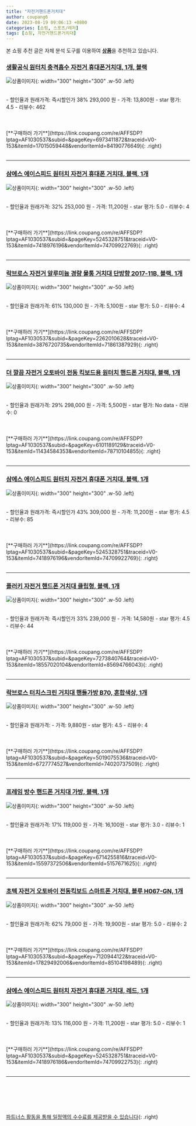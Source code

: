```yaml
---
title: "자전거핸드폰거치대"
author: coupang6
date: 2023-08-19 09:06:13 +0800
categories: [쇼핑, 스포츠/레저]
tags: [쇼핑, 자전거핸드폰거치대]
---
```


본 쇼핑 추천 글은 자체 분석 도구를 이용하여 [**상품**](https://link.coupang.com/a/bao1ui)을 추천하고 있습니다.

### [생활공식 원터치 충격흡수 자전거 휴대폰거치대, 1개, 블랙](https://link.coupang.com/re/AFFSDP?lptag=AF1030537&subid=&pageKey=6973411872&traceid=V0-153&itemId=17015059448&vendorItemId=84190776649)

![상품이미지](https://thumbnail8.coupangcdn.com/thumbnails/remote/230x230ex/image/rs_quotation_api/mcljy0io/c5c3bcf9b3b74836af4541530a12f170.jpg){: width="300" height="300" .w-50 .left}


<br>
- 할인율과 원래가격: 즉시할인가 38%  293,000   원
- 가격: 13,800원
- star 평가: 4.5
- 리뷰수: 462
<br>
<br>
<br>
<br>
[**구매하러 가기**](https://link.coupang.com/re/AFFSDP?lptag=AF1030537&subid=&pageKey=6973411872&traceid=V0-153&itemId=17015059448&vendorItemId=84190776649){: .right}
<br>
<br>

---

### [삼에스 에이스피드 원터치 자전거 휴대폰 거치대, 블랙, 1개](https://link.coupang.com/re/AFFSDP?lptag=AF1030537&subid=&pageKey=5245328751&traceid=V0-153&itemId=7418976196&vendorItemId=74709922769)

![상품이미지](https://thumbnail10.coupangcdn.com/thumbnails/remote/230x230ex/image/retail/images/2366212243411633-adb8fdd7-a019-48e8-8481-c590cfdd1eec.jpg){: width="300" height="300" .w-50 .left}


<br>
- 할인율과 원래가격: 32%  253,000   원
- 가격: 11,200원
- star 평가: 5.0
- 리뷰수: 4
<br>
<br>
<br>
<br>
[**구매하러 가기**](https://link.coupang.com/re/AFFSDP?lptag=AF1030537&subid=&pageKey=5245328751&traceid=V0-153&itemId=7418976196&vendorItemId=74709922769){: .right}
<br>
<br>

---

### [락브로스 자전거 알루미늄 경량 물통 거치대 단방향 2017-11B, 블랙, 1개](https://link.coupang.com/re/AFFSDP?lptag=AF1030537&subid=&pageKey=2262010628&traceid=V0-153&itemId=3876720735&vendorItemId=71861387929)

![상품이미지](https://thumbnail9.coupangcdn.com/thumbnails/remote/230x230ex/image/retail/images/2020/10/13/18/3/b796e2bc-997d-47a3-9378-36be83f24a36.jpg){: width="300" height="300" .w-50 .left}


<br>
- 할인율과 원래가격: 61%  130,000   원
- 가격: 5,100원
- star 평가: 5.0
- 리뷰수: 4
<br>
<br>
<br>
<br>
[**구매하러 가기**](https://link.coupang.com/re/AFFSDP?lptag=AF1030537&subid=&pageKey=2262010628&traceid=V0-153&itemId=3876720735&vendorItemId=71861387929){: .right}
<br>
<br>

---

### [더 깔끔 자전거 오토바이 전동 킥보드용 원터치 핸드폰 거치대, 블랙, 1개](https://link.coupang.com/re/AFFSDP?lptag=AF1030537&subid=&pageKey=6101189129&traceid=V0-153&itemId=11434584353&vendorItemId=78710104855)

![상품이미지](https://thumbnail9.coupangcdn.com/thumbnails/remote/230x230ex/image/retail/images/7810612136066909-d0527ed5-802c-49e3-8925-8446e787d8cb.jpg){: width="300" height="300" .w-50 .left}


<br>
- 할인율과 원래가격: 29%  298,000   원
- 가격: 5,500원
- star 평가: No data
- 리뷰수: 0
<br>
<br>
<br>
<br>
[**구매하러 가기**](https://link.coupang.com/re/AFFSDP?lptag=AF1030537&subid=&pageKey=6101189129&traceid=V0-153&itemId=11434584353&vendorItemId=78710104855){: .right}
<br>
<br>

---

### [삼에스 에이스피드 원터치 자전거 휴대폰 거치대, 블랙, 1개](https://link.coupang.com/re/AFFSDP?lptag=AF1030537&subid=&pageKey=5245328751&traceid=V0-153&itemId=7418976196&vendorItemId=74709922769)

![상품이미지](https://thumbnail10.coupangcdn.com/thumbnails/remote/230x230ex/image/retail/images/2366212243411633-adb8fdd7-a019-48e8-8481-c590cfdd1eec.jpg){: width="300" height="300" .w-50 .left}


<br>
- 할인율과 원래가격: 즉시할인가 43%  309,000   원
- 가격: 11,200원
- star 평가: 4.5
- 리뷰수: 85
<br>
<br>
<br>
<br>
[**구매하러 가기**](https://link.coupang.com/re/AFFSDP?lptag=AF1030537&subid=&pageKey=5245328751&traceid=V0-153&itemId=7418976196&vendorItemId=74709922769){: .right}
<br>
<br>

---

### [플러키 자전거 핸드폰 거치대 클립형, 블랙, 1개](https://link.coupang.com/re/AFFSDP?lptag=AF1030537&subid=&pageKey=7273840764&traceid=V0-153&itemId=18557020104&vendorItemId=85694766043)

![상품이미지](https://thumbnail10.coupangcdn.com/thumbnails/remote/230x230ex/image/vendor_inventory/d03c/43fa4ff4b391a134f96e224b8747d4686591134885004979f26ba97e8581.jpg){: width="300" height="300" .w-50 .left}


<br>
- 할인율과 원래가격: 즉시할인가 33%  239,000   원
- 가격: 14,580원
- star 평가: 4.5
- 리뷰수: 44
<br>
<br>
<br>
<br>
[**구매하러 가기**](https://link.coupang.com/re/AFFSDP?lptag=AF1030537&subid=&pageKey=7273840764&traceid=V0-153&itemId=18557020104&vendorItemId=85694766043){: .right}
<br>
<br>

---

### [락브로스 터치스크린 거치대 핸들가방 B70, 혼합색상, 1개](https://link.coupang.com/re/AFFSDP?lptag=AF1030537&subid=&pageKey=5019075536&traceid=V0-153&itemId=6727774527&vendorItemId=74020737509)

![상품이미지](https://thumbnail7.coupangcdn.com/thumbnails/remote/230x230ex/image/rs_quotation_api/9qvm65l3/cf0a08e96a574b6aa8d6441f60302f55.jpg){: width="300" height="300" .w-50 .left}


<br>
- 할인율과 원래가격: 
- 가격: 9,880원
- star 평가: 4.5
- 리뷰수: 4
<br>
<br>
<br>
<br>
[**구매하러 가기**](https://link.coupang.com/re/AFFSDP?lptag=AF1030537&subid=&pageKey=5019075536&traceid=V0-153&itemId=6727774527&vendorItemId=74020737509){: .right}
<br>
<br>

---

### [프레임 방수 핸드폰 거치대 가방, 블랙, 1개](https://link.coupang.com/re/AFFSDP?lptag=AF1030537&subid=&pageKey=6714255816&traceid=V0-153&itemId=15597372506&vendorItemId=5157671625)

![상품이미지](https://thumbnail10.coupangcdn.com/thumbnails/remote/230x230ex/image/vendor_inventory/84b5/fe083a14b4eae45d2c2eaa0e45fd6b866f435e6ea8ff84b1e9c7fab042ee.jpg){: width="300" height="300" .w-50 .left}


<br>
- 할인율과 원래가격: 17%  119,000   원
- 가격: 16,100원
- star 평가: 3.0
- 리뷰수: 1
<br>
<br>
<br>
<br>
[**구매하러 가기**](https://link.coupang.com/re/AFFSDP?lptag=AF1030537&subid=&pageKey=6714255816&traceid=V0-153&itemId=15597372506&vendorItemId=5157671625){: .right}
<br>
<br>

---

### [초텍 자전거 오토바이 전동킥보드 스마트폰 거치대, 블루 H067-GN, 1개](https://link.coupang.com/re/AFFSDP?lptag=AF1030537&subid=&pageKey=7120944122&traceid=V0-153&itemId=17829492006&vendorItemId=85104198489)

![상품이미지](https://thumbnail9.coupangcdn.com/thumbnails/remote/230x230ex/image/vendor_inventory/dc6b/c9256df543e85c7ffe10ac2c92f80c516ad0a7f7766d1cc0125ebd776538.jpg){: width="300" height="300" .w-50 .left}


<br>
- 할인율과 원래가격: 62%  79,000   원
- 가격: 19,900원
- star 평가: 5.0
- 리뷰수: 2
<br>
<br>
<br>
<br>
[**구매하러 가기**](https://link.coupang.com/re/AFFSDP?lptag=AF1030537&subid=&pageKey=7120944122&traceid=V0-153&itemId=17829492006&vendorItemId=85104198489){: .right}
<br>
<br>

---

### [삼에스 에이스피드 원터치 자전거 휴대폰 거치대, 레드, 1개](https://link.coupang.com/re/AFFSDP?lptag=AF1030537&subid=&pageKey=5245328751&traceid=V0-153&itemId=7418976186&vendorItemId=74709922753)

![상품이미지](https://thumbnail9.coupangcdn.com/thumbnails/remote/230x230ex/image/retail/images/8403279178829410-26b166d3-925b-48a4-a1d7-c3c97fe9cccf.jpg){: width="300" height="300" .w-50 .left}


<br>
- 할인율과 원래가격: 13%  116,000   원
- 가격: 11,200원
- star 평가: 5.0
- 리뷰수: 1
<br>
<br>
<br>
<br>
[**구매하러 가기**](https://link.coupang.com/re/AFFSDP?lptag=AF1030537&subid=&pageKey=5245328751&traceid=V0-153&itemId=7418976186&vendorItemId=74709922753){: .right}
<br>
<br>

---
<br><br><br><br><br> [파트너스 활동을 통해 일정액의 수수료를 제공받을 수 있습니다](https://link.coupang.com/a/bao1ui){: .right}